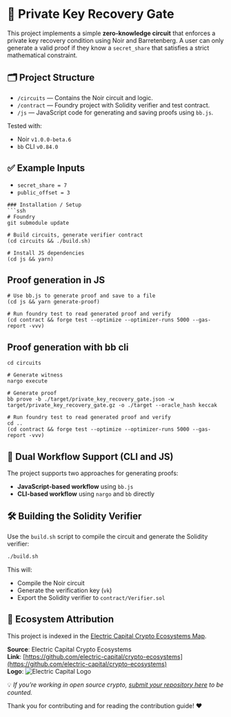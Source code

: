 # 🔐 Private Key Recovery Gate 

This project implements a simple **zero-knowledge circuit** that enforces a private key recovery condition using Noir and Barretenberg. A user can only generate a valid proof if they know a `secret_share` that satisfies a strict mathematical constraint.


 ## 🗂️ Project Structure

- `/circuits` — Contains the Noir circuit and logic.
- `/contract` — Foundry project with Solidity verifier and test contract.
- `/js` — JavaScript code for generating and saving proofs using `bb.js`.

Tested with:
- Noir `v1.0.0-beta.6`
- `bb` CLI `v0.84.0`

## ✅ Example Inputs
- `secret_share = 7`
- `public_offset = 3`
```
### Installation / Setup
```ssh
# Foundry
git submodule update

# Build circuits, generate verifier contract
(cd circuits && ./build.sh)

# Install JS dependencies
(cd js && yarn)

```

## Proof generation in JS


```ssh
# Use bb.js to generate proof and save to a file
(cd js && yarn generate-proof)

# Run foundry test to read generated proof and verify
(cd contract && forge test --optimize --optimizer-runs 5000 --gas-report -vvv)

```

## Proof generation with bb cli

```ssh
cd circuits

# Generate witness
nargo execute

# Generate proof
bb prove -b ./target/private_key_recovery_gate.json -w target/private_key_recovery_gate.gz -o ./target --oracle_hash keccak

# Run foundry test to read generated proof and verify
cd ..
(cd contract && forge test --optimize --optimizer-runs 5000 --gas-report -vvv)
```
## 🔁 Dual Workflow Support (CLI and JS)

The project supports two approaches for generating proofs:

- **JavaScript-based workflow** using `bb.js`
- **CLI-based workflow** using `nargo` and `bb` directly

## 🛠 Building the Solidity Verifier
Use the `build.sh` script to compile the circuit and generate the Solidity verifier:
```bash
./build.sh
```
This will:
- Compile the Noir circuit
- Generate the verification key (`vk`)
- Export the Solidity verifier to `contract/Verifier.sol`


## 🧭 Ecosystem Attribution

This project is indexed in the [Electric Capital Crypto Ecosystems Map](https://github.com/electric-capital/crypto-ecosystems).

**Source**: Electric Capital Crypto Ecosystems  
**Link**: [https://github.com/electric-capital/crypto-ecosystems](https://github.com/electric-capital/crypto-ecosystems)  
**Logo**: ![Electric Capital Logo](https://avatars.githubusercontent.com/u/44590959?s=200&v=4)

💡 _If you’re working in open source crypto, [submit your repository here](https://github.com/electric-capital/crypto-ecosystems) to be counted._

Thank you for contributing and for reading the contribution guide! ❤️

